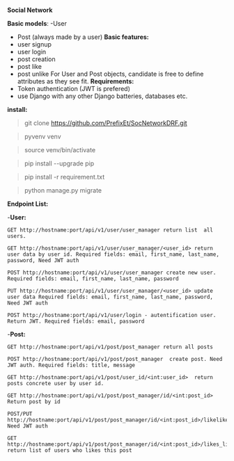 **Social Network**

**Basic models**:
-User
- Post (always made by a user)
**Basic features:**
- user signup
- user login
- post creation
- post like
- post unlike
For User and Post objects, candidate is free to define attributes as they see fit.
**Requirements:**
- Token authentication (JWT is prefered)
- use Django with any other Django batteries, databases etc.


**install:**

>git clone https://github.com/PrefixEt/SocNetworkDRF.git

>pyvenv venv

>source venv/bin/activate

>pip install --upgrade pip

>pip install -r requirement.txt

>python manage.py migrate





**Endpoint List:**

-**User:**
```
GET http://hostname:port/api/v1/user/user_manager return list  all users.

GET http://hostname:port/api/v1/user/user_manager/<user_id> return user data by user id. Required fields: email, first_name, last_name, password, Need JWT auth
 
POST http://hostname:port/api/v1/user/user_manager create new user. Required fields: email, first_name, last_name, password 

PUT http://hostname:port/api/v1/user/user_manager/<user_id> update user data Required fields: email, first_name, last_name, password, Need JWT auth

POST http://hostname:port/api/v1/user/login - autentification user. Return JWT. Required fields: email, password
```



-**Post:**

```
GET http://hostname:port/api/v1/post/post_manager return all posts

POST http://hostname:port/api/v1/post/post_manager  create post. Need JWT auth. Required fields: title, message

GET http://hostname:port/api/v1/post/user_id/<int:user_id>  return posts concrete user by user id. 

GET http://hostname:port/api/v1/post/post_manager/id/<int:post_id>  Return post by id

POST/PUT  http://hostname:port/api/v1/post/post_manager/id/<int:post_id>/likelike/unlike. Need JWT auth

GET http://hostname:port/api/v1/post/post_manager/id/<int:post_id>/likes_list return list of users who likes this post
```
